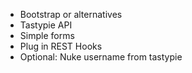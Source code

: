 * Bootstrap or alternatives
* Tastypie API
* Simple forms
* Plug in REST Hooks
* Optional: Nuke username from tastypie
